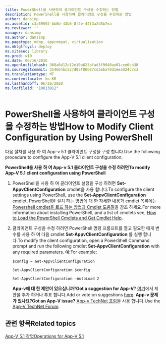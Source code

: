 ```yaml
---
title: PowerShell을 사용하여 클라이언트 구성을 수정하는 방법
description: PowerShell을 사용하여 클라이언트 구성을 수정하는 방법
author: dansimp
ms.assetid: c3a59592-bb0d-43b6-8f4e-44f3a2d5b7ea
ms.reviewer: ''
manager: dansimp
ms.author: dansimp
ms.pagetype: mdop, appcompat, virtualization
ms.mktglfcycl: deploy
ms.sitesec: library
ms.prod: w10
ms.date: 06/16/2016
ms.openlocfilehash: 368a0d12c12e10a623afad3f9040ae01cee6cb38
ms.sourcegitcommit: 354664bc527d93f80687cd2eba70d1eea024c7c3
ms.translationtype: MT
ms.contentlocale: ko-KR
ms.lasthandoff: 06/26/2020
ms.locfileid: "10813812"
---
```

# <span data-ttu-id="46582-103">PowerShell을 사용하여 클라이언트 구성을 수정하는 방법</span><span class="sxs-lookup"><span data-stu-id="46582-103">How to Modify Client Configuration by Using PowerShell</span></span>


<span data-ttu-id="46582-104">다음 절차를 사용 하 여 App-v 5.1 클라이언트 구성을 구성 합니다.</span><span class="sxs-lookup"><span data-stu-id="46582-104">Use the following procedure to configure the App-V 5.1 client configuration.</span></span>

**<span data-ttu-id="46582-105">PowerShell을 사용 하 여 App-v 5.1 클라이언트 구성을 수정 하려면</span><span class="sxs-lookup"><span data-stu-id="46582-105">To modify App-V 5.1 client configuration using PowerShell</span></span>**

1.  <span data-ttu-id="46582-106">PowerShell을 사용 하 여 클라이언트 설정을 구성 하려면 **Set-AppvClientConfiguration** cmdlet을 사용 합니다.</span><span class="sxs-lookup"><span data-stu-id="46582-106">To configure the client settings using PowerShell, use the **Set-AppvClientConfiguration** cmdlet.</span></span> <span data-ttu-id="46582-107">PowerShell을 설치 하는 방법에 대 한 자세한 내용과 cmdlet 목록에는 [Powershell cmdlet을 로드 하는 방법과 Cmdlet 도움말](how-to-load-the-powershell-cmdlets-and-get-cmdlet-help-51.md)을 참조 하세요.</span><span class="sxs-lookup"><span data-stu-id="46582-107">For more information about installing PowerShell, and a list of cmdlets see, [How to Load the PowerShell Cmdlets and Get Cmdlet Help](how-to-load-the-powershell-cmdlets-and-get-cmdlet-help-51.md).</span></span>

2.  <span data-ttu-id="46582-108">클라이언트 구성을 수정 하려면 PowerShell 명령 프롬프트를 열고 필요한 매개 변수를 사용 하 여 다음 cmdlet **Set-AppvClientConfiguration** 를 실행 합니다.</span><span class="sxs-lookup"><span data-stu-id="46582-108">To modify the client configuration, open a PowerShell Command prompt and run the following cmdlet **Set-AppvClientConfiguration** with any required parameters.</span></span> <span data-ttu-id="46582-109">예:</span><span class="sxs-lookup"><span data-stu-id="46582-109">For example:</span></span>

    `$config = Get-AppvClientConfiguration`

    `Set-AppvClientConfiguration $config`

    `Set-AppvClientConfiguration –AutoLoad 2`

    <span data-ttu-id="46582-110">**App-v에 대 한 제안이 있으십니까**?</span><span class="sxs-lookup"><span data-stu-id="46582-110">**Got a suggestion for App-V**?</span></span> <span data-ttu-id="46582-111">[여기](http://appv.uservoice.com/forums/280448-microsoft-application-virtualization)에서 제안을 추가 하거나 투표 합니다.</span><span class="sxs-lookup"><span data-stu-id="46582-111">Add or vote on suggestions [here](http://appv.uservoice.com/forums/280448-microsoft-application-virtualization).</span></span> **<span data-ttu-id="46582-112">App-v 문제가 있나요?</span><span class="sxs-lookup"><span data-stu-id="46582-112">Got an App-V issue?</span></span>** <span data-ttu-id="46582-113">[App-v TechNet 포럼](https://social.technet.microsoft.com/Forums/home?forum=mdopappv)을 사용 합니다.</span><span class="sxs-lookup"><span data-stu-id="46582-113">Use the [App-V TechNet Forum](https://social.technet.microsoft.com/Forums/home?forum=mdopappv).</span></span>

## <span data-ttu-id="46582-114">관련 항목</span><span class="sxs-lookup"><span data-stu-id="46582-114">Related topics</span></span>


[<span data-ttu-id="46582-115">App-V 5.1 작업</span><span class="sxs-lookup"><span data-stu-id="46582-115">Operations for App-V 5.1</span></span>](operations-for-app-v-51.md)

 

 





